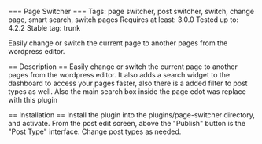 === Page Switcher ===
Tags: page switcher, post switcher, switch, change page, smart search, switch pages
Requires at least: 3.0.0
Tested up to: 4.2.2
Stable tag: trunk

Easily change or switch the current page to another pages from the wordpress editor.

== Description ==
Easily change or switch the current page to another pages from the wordpress editor. It also adds a search widget to the dashboard to access your pages faster, also there is a added filter to post types as well. Also the main search box inside the page edot was replace with this plugin

== Installation ==
Install the plugin into the plugins/page-switcher directory, and activate.
From the post edit screen, above the \"Publish\" button is the \"Post Type\" interface.
Change post types as needed.